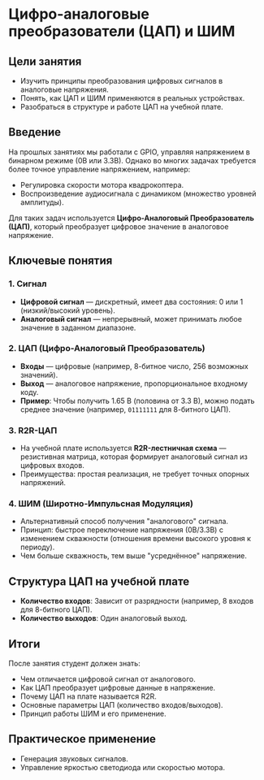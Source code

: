 # Цифро-аналоговые преобразователи (ЦАП) и ШИМ

## Цели занятия
- Изучить принципы преобразования цифровых сигналов в аналоговые напряжения.
- Понять, как ЦАП и ШИМ применяются в реальных устройствах.
- Разобраться в структуре и работе ЦАП на учебной плате.

## Введение
На прошлых занятиях мы работали с GPIO, управляя напряжением в бинарном режиме (0В или 3.3В). Однако во многих задачах требуется более точное управление напряжением, например:
- Регулировка скорости мотора квадрокоптера.
- Воспроизведение аудиосигнала с динамиком (множество уровней амплитуды).

Для таких задач используется **Цифро-Аналоговый Преобразователь (ЦАП)**, который преобразует цифровое значение в аналоговое напряжение.

## Ключевые понятия
### 1. Сигнал
- **Цифровой сигнал** — дискретный, имеет два состояния: 0 или 1 (низкий/высокий уровень).
- **Аналоговый сигнал** — непрерывный, может принимать любое значение в заданном диапазоне.

### 2. ЦАП (Цифро-Аналоговый Преобразователь)
- **Входы** — цифровые (например, 8-битное число, 256 возможных значений).
- **Выход** — аналоговое напряжение, пропорциональное входному коду.
- **Пример**: Чтобы получить 1.65 В (половина от 3.3 В), можно подать среднее значение (например, `01111111` для 8-битного ЦАП).

### 3. R2R-ЦАП
- На учебной плате используется **R2R-лестничная схема** — резистивная матрица, которая формирует аналоговый сигнал из цифровых входов.
- Преимущества: простая реализация, не требует точных опорных напряжений.

### 4. ШИМ (Широтно-Импульсная Модуляция)
- Альтернативный способ получения "аналогового" сигнала.
- Принцип: быстрое переключение напряжения (0В/3.3В) с изменением скважности (отношения времени высокого уровня к периоду).
- Чем больше скважность, тем выше "усреднённое" напряжение.

## Структура ЦАП на учебной плате
- **Количество входов**: Зависит от разрядности (например, 8 входов для 8-битного ЦАП).
- **Количество выходов**: Один аналоговый выход.

## Итоги
После занятия студент должен знать:
- Чем отличается цифровой сигнал от аналогового.
- Как ЦАП преобразует цифровые данные в напряжение.
- Почему ЦАП на плате называется R2R.
- Основные параметры ЦАП (количество входов/выходов).
- Принцип работы ШИМ и его применение.

## Практическое применение
- Генерация звуковых сигналов.
- Управление яркостью светодиода или скоростью мотора.
